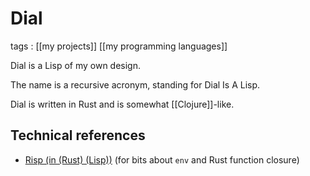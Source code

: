 # Dial

tags
: [[my projects]] [[my programming languages]]

Dial is a Lisp of my own design.

The name is a recursive acronym, standing for Dial Is A Lisp.

Dial is written in Rust and is somewhat [[Clojure]]-like.


## Technical references

-   [Risp (in (Rust) (Lisp))](https://stopa.io/post/222) (for bits about `env` and Rust function closure)

